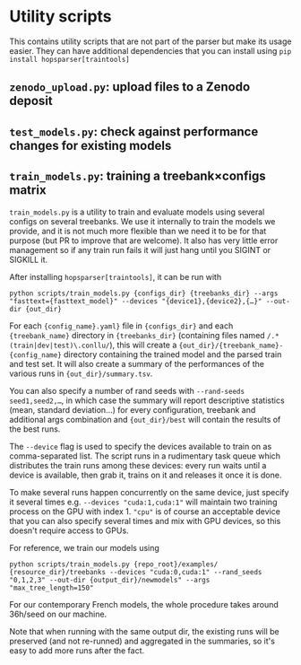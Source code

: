 Utility scripts
===============

This contains utility scripts that are not part of the parser but make its usage easier. They can
have additional dependencies that you can install using `pip install hopsparser[traintools]`

## `zenodo_upload.py`: upload files to a Zenodo deposit

## `test_models.py`: check against performance changes for existing models

## `train_models.py`: training a treebank×configs matrix

`train_models.py` is a utility to train and evaluate models using several configs on several
treebanks. We use it internally to train the models we provide, and it is not much more flexible
than we need it to be for that purpose (but PR to improve that are welcome). It also has very little
error management so if any train run fails it will just hang until you SIGINT or SIGKILL it.

After installing `hopsparser[traintools]`, it can be run with

```console
python scripts/train_models.py {configs_dir} {treebanks_dir} --args "fasttext={fasttext_model}" --devices "{device1},{device2},{…}" --out-dir {out_dir}
```

For each `{config_name}.yaml}` file in `{configs_dir}` and each `{treebank_name}` directory in
`{treebanks_dir}` (containing files named `/.*(train|dev|test)\.conllu/`), this will create a
`{out_dir}/{treebank_name}-{config_name}` directory containing the trained model and the parsed
train and test set. It will also create a summary of the performances of the various runs in
`{out_dir}/summary.tsv`.

You can also specify a number of rand seeds with `--rand-seeds seed1,seed2,…`, in which case the
summary will report descriptive statistics (mean, standard deviation…) for every configuration,
treebank and additional args combination and `{out_dir}/best` will contain the results of the best
runs.

The `--device` flag is used to specify the devices available to train on as comma-separated list.
The script runs in a rudimentary task queue which distributes the train runs among these devices: every
run waits until a device is available, then grab it, trains on it and releases it once it is done.

To make several runs happen concurrently on the same device, just specify it several times e.g.
`--devices "cuda:1,cuda:1"` will maintain two training process on the GPU with index 1. `"cpu"` is
of course an acceptable device that you can also specify several times and mix with GPU devices, so
this doesn't require access to GPUs.

For reference, we train our models using

```console
python scripts/train_models.py {repo_root}/examples/ {resource_dir}/treebanks --devices "cuda:0,cuda:1" --rand_seeds "0,1,2,3" --out-dir {output_dir}/newmodels" --args "max_tree_length=150"
```

For our contemporary French models, the whole procedure takes around 36h/seed on our machine.

Note that when running with the same output dir, the existing runs will be preserved (and not re-runned) and aggregated in the summaries, so it's easy to add more runs after the fact.
